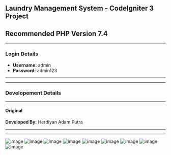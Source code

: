 ## **Laundry Management System - CodeIgniter 3 Project**

## **Recommended PHP Version 7.4**

-------------------------------------------------------
### **Login Details** 
- **Username:** admin
- **Password:** admin123
-------------------------------------------------------

-------------------------------------------------------

### **Developement Details** 

-------------------------------------------------------
#### **Original**

**Developed By:** Herdiyan Adam Putra


-------------------------------------------------------


-------------------------------------------------------
![image](https://user-images.githubusercontent.com/82978131/220357056-cb7afa61-ebfc-4aa1-8b3f-8272156f734b.png)
![image](https://user-images.githubusercontent.com/82978131/220357058-dae864ca-8537-4e27-8af7-66042c698985.png)
![image](https://user-images.githubusercontent.com/82978131/220357183-e2e4d201-e589-498e-bec7-ea12e39854af.png)
![image](https://user-images.githubusercontent.com/82978131/220357237-aef6cca1-4414-410f-812f-41521df2f999.png)
![image](https://user-images.githubusercontent.com/82978131/220357287-43841fdd-572b-497a-91fa-5bb82c2486df.png)
![image](https://user-images.githubusercontent.com/82978131/220357342-42b97412-3cec-47e3-b659-0cb1ca948b8d.png)
![image](https://user-images.githubusercontent.com/82978131/220357398-0a6c35e0-3525-45f1-9d3b-c24cfd3fb441.png)
![image](https://user-images.githubusercontent.com/82978131/220357448-f067c783-faef-4ff1-a678-418713cd07cb.png)
![image](https://user-images.githubusercontent.com/82978131/220357493-27a3a30b-afc4-4e60-8aa0-3bc19d34e2f0.png)
